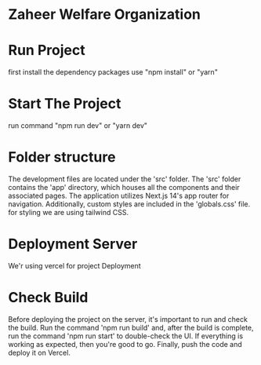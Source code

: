 
# Zaheer Welfare Organization

# Run Project
first install the dependency packages use "npm install" or "yarn"

# Start The Project
run command "npm run dev" or "yarn dev"

# Folder structure
The development files are located under the 'src' folder. The 'src' folder contains the 'app' directory, which houses all the components and their associated pages. The application utilizes Next.js 14's app router for navigation. Additionally, custom styles are included in the 'globals.css' file. for styling we are using tailwind CSS.

# Deployment Server
We'r using vercel for project Deployment

# Check Build
Before deploying the project on the server, it's important to run and check the build. Run the command 'npm run build' and, after the build is complete, run the command 'npm run start' to double-check the UI. If everything is working as expected, then you're good to go. Finally, push the code and deploy it on Vercel.